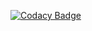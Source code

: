 [![Codacy Badge](https://api.codacy.com/project/badge/Grade/93a7e7b65a7d4d6fa440a9851bf110b2)](https://www.codacy.com/manual/iamsaalim/script?utm_source=github.com&amp;utm_medium=referral&amp;utm_content=iamsaalim/script&amp;utm_campaign=Badge_Grade)

